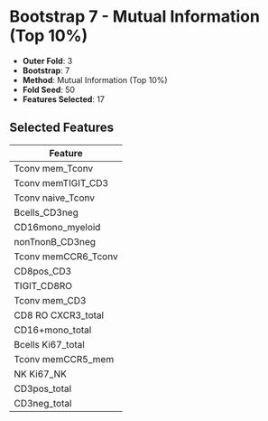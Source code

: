 # Bootstrap 7 - Mutual Information (Top 10%)

- **Outer Fold**: 3
- **Bootstrap**: 7
- **Method**: Mutual Information (Top 10%)
- **Fold Seed**: 50
- **Features Selected**: 17

## Selected Features

| Feature |
|---------|
| Tconv mem_Tconv |
| Tconv memTIGIT_CD3 |
| Tconv naive_Tconv |
| Bcells_CD3neg |
| CD16mono_myeloid |
| nonTnonB_CD3neg |
| Tconv memCCR6_Tconv |
| CD8pos_CD3 |
| TIGIT_CD8RO |
| Tconv mem_CD3 |
| CD8 RO CXCR3_total |
| CD16+mono_total |
| Bcells Ki67_total |
| Tconv memCCR5_mem |
| NK Ki67_NK |
| CD3pos_total |
| CD3neg_total |
